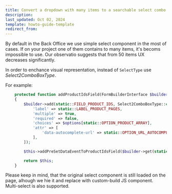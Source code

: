 ```yaml
---
title: Convert a dropdown with many items to a searchable select combo box in the Back Office
description: 
last_updated: Oct 02, 2024
template: howto-guide-template
redirect_from:
---
```


By default in the Back Office we use simple select component in the most of cases.
If on your project one of them contains to many items, it's becoms impossible to use. Our observatio suggests that from 50 items UX decreases significantly.

In order to enchance visual representation, instead of `SelectType` use *Select2ComboBoxType*.

For example:

```php
    protected function addProductIdsField(FormBuilderInterface $builder, array $options)
    {
        $builder->add(static::FIELD_PRODUCT_IDS, Select2ComboBoxType::class, [
            'label' => static::LABEL_PRODUCT_PAGES,
            'multiple' => true,
            'required' => false,
            'choices' => $options[static::OPTION_PRODUCT_ARRAY],
            'attr' => [
                'data-autocomplete-url' => static::OPTION_URL_AUTOCOMPLETE,
            ],
        ]);

        $this->addPreSetDataEventToProductIdsField($builder->get(static::FIELD_PRODUCT_IDS));

        return $this;
    }
```

Please keep in mind, that the original select component is still loaded on the page, alhough we hie it and replace with custom-build JS component.
Multi-select is also supported.
